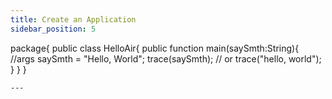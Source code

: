 ```yaml
---
title: Create an Application
sidebar_position: 5

```
package{
  public class HelloAir{
    public function main(saySmth:String){ //args
      saySmth = "Hello, World";
      trace(saySmth); // or trace("hello, world");
    }
  }
}
```
---
```


